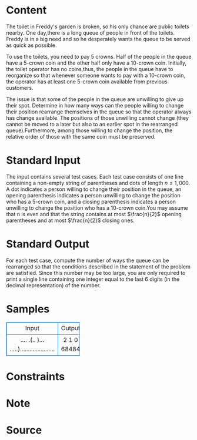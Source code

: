 
# Content

The toilet in Freddy's garden is broken, so his only chance are public toilets nearby. One day,there is a long queue of people in front of the toilets. Freddy is in a big need and so he desperately wants the queue to be served as quick as possible.

To use the toilets, you need to pay 5 crowns. Half of the people in the queue have a $5$-crown coin and the other half only have a $10$-crown coin. Initially, the toilet operator has no coins,thus, the people in the queue have to reorganize so that whenever someone wants to pay with a $10$-crown coin, the operator has at least one $5$-crown coin available from previous customers.

The issue is that some of the people in the queue are unwilling to give up their spot. Determine in how many ways can the people willing to change their position rearrange themselves in the queue so that the operator always has change available. The positions of those unwilling cannot change (they cannot be moved to a later but also to an earlier spot in the rearranged queue).Furthermore, among those willing to change the position, the relative order of those with the same coin must be preserved.

# Standard Input

The input contains several test cases. Each test case consists of one line containing a non-empty string of parentheses and dots of length $n\leq 1,000$. A dot indicates a person willing to change their position in the queue, an opening parenthesis indicates a person unwilling to change the position who has a $5$-crown coin, and a closing parenthesis indicates a person unwilling to change the position who has a $10$-crown coin.You may assume that n is even and that the string contains at most $\frac{n}{2}$ opening parentheses and at most $\frac{n}{2}$ closing ones.

# Standard Output

For each test case, compute the number of ways the queue can be rearranged so that the conditions described in the statement of the problem are satisfied. Since this number may be too large, you are only required to print a single line containing one integer equal to the last $6$ digits (in the decimal representation) of the number.

# Samples

<style>
        table,table tr th, table tr td { border:1px solid #0094ff; }
        table { width: 200px; min-height: 25px; line-height: 25px; text-align: center; border-collapse: collapse;}   
    </style>
<table>
	<tr>
		<td>Input</td>
		<td>Output</td>
	</tr>
<tr><td>....
.(..
)...
.....)......................</td><td>2
1
0
68484</td></tr></table>


# Constraints



# Note



# Source


